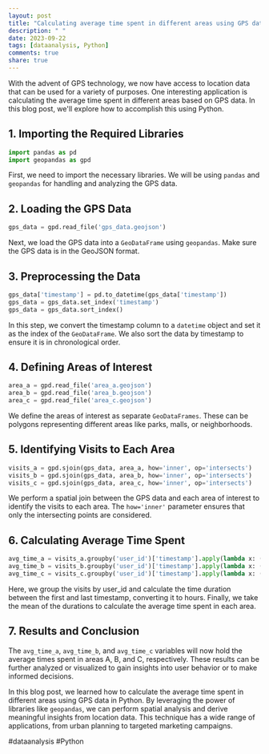 ```yaml
---
layout: post
title: "Calculating average time spent in different areas using GPS data in Python"
description: " "
date: 2023-09-22
tags: [dataanalysis, Python]
comments: true
share: true
---
```


With the advent of GPS technology, we now have access to location data that can be used for a variety of purposes. One interesting application is calculating the average time spent in different areas based on GPS data. In this blog post, we'll explore how to accomplish this using Python.

## 1. Importing the Required Libraries
```python
import pandas as pd
import geopandas as gpd
```
First, we need to import the necessary libraries. We will be using `pandas` and `geopandas` for handling and analyzing the GPS data.

## 2. Loading the GPS Data
```python
gps_data = gpd.read_file('gps_data.geojson')
```
Next, we load the GPS data into a `GeoDataFrame` using `geopandas`. Make sure the GPS data is in the GeoJSON format.

## 3. Preprocessing the Data
```python
gps_data['timestamp'] = pd.to_datetime(gps_data['timestamp'])
gps_data = gps_data.set_index('timestamp')
gps_data = gps_data.sort_index()
```
In this step, we convert the timestamp column to a `datetime` object and set it as the index of the `GeoDataFrame`. We also sort the data by timestamp to ensure it is in chronological order.

## 4. Defining Areas of Interest
```python
area_a = gpd.read_file('area_a.geojson')
area_b = gpd.read_file('area_b.geojson')
area_c = gpd.read_file('area_c.geojson')
```
We define the areas of interest as separate `GeoDataFrames`. These can be polygons representing different areas like parks, malls, or neighborhoods.

## 5. Identifying Visits to Each Area
```python
visits_a = gpd.sjoin(gps_data, area_a, how='inner', op='intersects')
visits_b = gpd.sjoin(gps_data, area_b, how='inner', op='intersects')
visits_c = gpd.sjoin(gps_data, area_c, how='inner', op='intersects')
```
We perform a spatial join between the GPS data and each area of interest to identify the visits to each area. The `how='inner'` parameter ensures that only the intersecting points are considered.

## 6. Calculating Average Time Spent
```python
avg_time_a = visits_a.groupby('user_id')['timestamp'].apply(lambda x: (x.max() - x.min()).total_seconds() / 3600).mean()
avg_time_b = visits_b.groupby('user_id')['timestamp'].apply(lambda x: (x.max() - x.min()).total_seconds() / 3600).mean()
avg_time_c = visits_c.groupby('user_id')['timestamp'].apply(lambda x: (x.max() - x.min()).total_seconds() / 3600).mean()
```
Here, we group the visits by user_id and calculate the time duration between the first and last timestamp, converting it to hours. Finally, we take the mean of the durations to calculate the average time spent in each area.

## 7. Results and Conclusion
The `avg_time_a`, `avg_time_b`, and `avg_time_c` variables will now hold the average times spent in areas A, B, and C, respectively. These results can be further analyzed or visualized to gain insights into user behavior or to make informed decisions.

In this blog post, we learned how to calculate the average time spent in different areas using GPS data in Python. By leveraging the power of libraries like `geopandas`, we can perform spatial analysis and derive meaningful insights from location data. This technique has a wide range of applications, from urban planning to targeted marketing campaigns.

#dataanalysis #Python